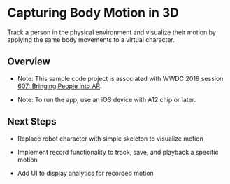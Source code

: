 # Capturing Body Motion in 3D

Track a person in the physical environment and visualize their motion by applying the same body movements to a virtual character.  

## Overview

- Note: This sample code project is associated with WWDC 2019 session [607: Bringing People into AR](https://developer.apple.com/videos/play/wwdc19/607/).

- Note: To run the app, use an iOS device with A12 chip or later.

## Next Steps

- Replace robot character with simple skeleton to visualize motion

- Implement record functionality to track, save, and playback a specific motion

- Add UI to display analytics for recorded motion
